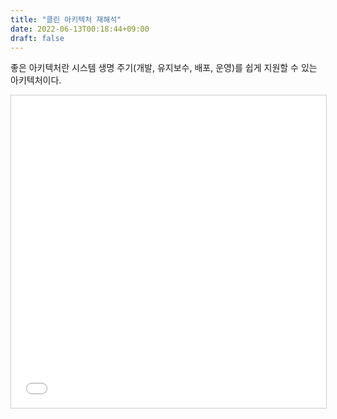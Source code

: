 ```yaml
---
title: "클린 아키텍처 재해석"
date: 2022-06-13T00:18:44+09:00
draft: false
---
```


좋은 아키텍처란 시스템 생명 주기(개발, 유지보수, 배포, 운영)를 쉽게 지원할 수 있는 아키텍처이다.

<iframe src="//www.slideshare.net/slideshow/embed_code/key/3c6PAEWBAutaNc" width="100%" height="500px" frameborder="0" marginwidth="0" marginheight="0" scrolling="no" style="border:1px solid #CCC; border-width:1px; margin-bottom:30px; max-width: 100%;" allowfullscreen> </iframe> <div style="margin-bottom:5px">

